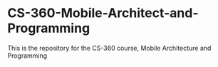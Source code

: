 # CS-360-Mobile-Architect-and-Programming
This is the repository for the CS-360 course, Mobile Architecture and Programming

